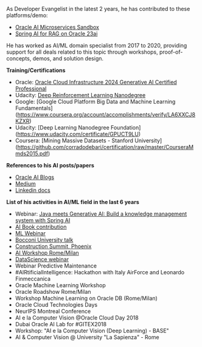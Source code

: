 As Developer Evangelist in the latest 2 years, he has contributed to these platforms/demo:
* [Oracle AI Microservices Sandbox](https://github.com/oracle-samples/oaim-sandbox)
* [Spring AI for RAG on Oracle 23ai](https://github.com/oracle-devrel/springai-rag-db23ai/)

He has worked as AI/ML domain specialist from 2017 to 2020, providing support for all deals related to this topic through workshops, proof-of-concepts, demos, and solution design.
 
**Training/Certifications**
* Oracle: [Oracle Cloud Infrastructure 2024 Generative AI Certified Professional](https://catalog-education.oracle.com/ords/certview/sharebadge?id=D33966408D750CB3B53F0F98AB2617B85FB486C48036B847547F6AF2E6B4E0BE)
* Udacity: [Deep Reinforcement Learning Nanodegree](https://www.udacity.com/certificate/Q4P2RR)
* Google: [Google Cloud Platform Big Data and Machine Learning Fundamentals] (https://www.coursera.org/account/accomplishments/verify/LA6XXCJ8KZXR)
* Udacity: [Deep Learning Nanodegree Foundation] (https://www.udacity.com/certificate/GPUCT9LU)
* Coursera: [Mining Massive Datasets - Stanford University] (https://github.com/corradodebari/certification/raw/master/CourseraMmds2015.pdf)
 
**References to his AI posts/papers**
* [Oracle AI Blogs](https://blogs.oracle.com/authors/corrado-de-bari)
* [Medium](https://medium.com/@corradodebari)
* [Linkedin docs](https://www.linkedin.com/in/corradodebari/details/featured/)
 
**List of his activities in AI/ML field in the last 6 years**
* Webinar: [Java meets Generative AI: Build a knowledge management system with Spring AI](https://www.linkedin.com/posts/corradodebari_springai-springboot-generativeai-activity-7198968604795555840-aXrg?utm_source=share&utm_medium=member_desktop)
* [AI Book contribution](https://www.linkedin.com/posts/corradodebari_intelligenza-artificiale-e-sicurezza-opportunità-activity-6792364491947429888-GMQZ?utm_source=share&utm_medium=member_desktop)
* [ML Webinar](https://www.linkedin.com/posts/corradodebari_oracle-reference-architecture-live-webinar-activity-6790898812652134400-Oa_l?utm_source=share&utm_medium=member_desktop)
* [Bocconi University talk](https://www.linkedin.com/posts/corradodebari_machinelearning-deeplearning-oracle-activity-6732714885462945792-98yL?utm_source=share&utm_medium=member_desktop)
* [Construction Summit, Phoenix](https://www.linkedin.com/posts/burcinkaplanoglu_oracle-oracle-ai-activity-6608724348582850560-4DpD?utm_source=share&utm_medium=member_desktop)
* [AI Workshop Rome/Milan](https://www.linkedin.com/posts/corradodebari_overview-su-oracle-data-science-activity-6681467675127906304-jD3m?utm_source=share&utm_medium=member_desktop)
* [DataScience webinar](https://www.linkedin.com/posts/corradodebari_oracle-cloud-data-science-webinar-activity-6653593525994696705-4t0_?utm_source=share&utm_medium=member_desktop)
* Webinar Predictive Maintenance
* #AIRtificialIntelligence: Hackathon with Italy AirForce and Leonardo Finmeccanica
* Oracle Machine Learning Workshop
* Oracle Roadshow Rome/Milan
* Workshop Machine Learning on Oracle DB (Rome/Milan)
* Oracle Cloud Technologies Days
* NeurIPS Montreal Conference
* AI e la Computer Vision @Oracle Cloud Day 2018
* Dubai Oracle AI Lab for #GITEX2018
* Workshop: "AI e la Computer Vision (Deep Learning) - BASE"
* AI & Computer Vision @ University "La Sapienza" - Rome
 
 
